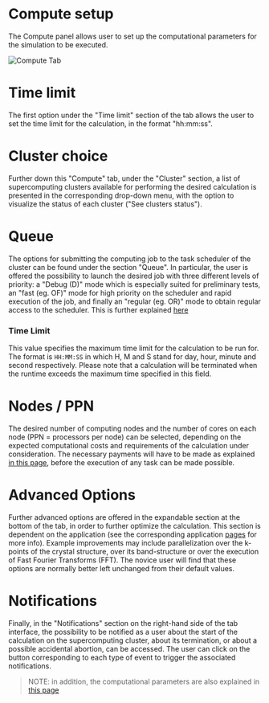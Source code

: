 # Compute setup

The Compute panel allows user to set up the computational parameters for the simulation to be executed.

<!-- TODO: update a visual -->

![Compute Tab](../images/ComputeTab.png "Compute Tab")

# Time limit 
 
The first option under the "Time limit" section of the tab allows the user to set the time limit for the calculation, in the format "hh:mm:ss". 

# Cluster choice

Further down this "Compute" tab, under the "Cluster" section, a list of supercomputing clusters available for performing the desired calculation is presented in the corresponding drop-down menu, with the option to visualize the status of each cluster ("See clusters status"). 

# Queue

The options for submitting the computing job to the task scheduler of the cluster can be found under the section "Queue". In particular, the user is offered the possibility to launch the desired job with three different levels of priority: a "Debug (D)" mode which is especially suited for preliminary tests, an "fast (eg. OF)" mode for high priority on the scheduler and rapid execution of the job, and finally an "regular (eg. OR)" mode to obtain regular access to the scheduler. This is further explained [here](levels-queues.md)

### Time Limit

This value specifies the maximum time limit for the calculation to be run for. The format is `HH:MM:SS` in which H, M and S stand for day, hour, minute and second respectively. Please note that a calculation will be terminated when the runtime exceeds the maximum time specified in this field.

# Nodes / PPN

The desired number of computing nodes and the number of cores on each node (PPN = processors per node) can be selected, depending on the expected computational costs and requirements of the calculation under consideration. The necessary payments will have to be made as explained [in this page](/billing/billing-and-payments.md), before the execution of any task can be made possible.

# Advanced Options

Further advanced options are offered in the expandable section at the bottom of the tab, in order to further optimize the calculation. This section is dependent on the application (see the corresponding application [pages](/software/overview.md) for more info). Example improvements may include parallelization over the k-points of the crystal structure, over its band-structure or over the execution of Fast Fourier Transforms (FFT). The novice user will find that these options are normally better left unchanged from their default values. 

# Notifications

Finally, in the "Notifications" section on the right-hand side of the tab interface, the possibility to be notified as a user about the start of the calculation on the supercomputing cluster, about its termination, or about a possible accidental abortion, can be accessed. The user can click on the button corresponding to each type of event to trigger the associated notifications.

> NOTE: in addition, the computational parameters are also explained in [this page](data.md)
